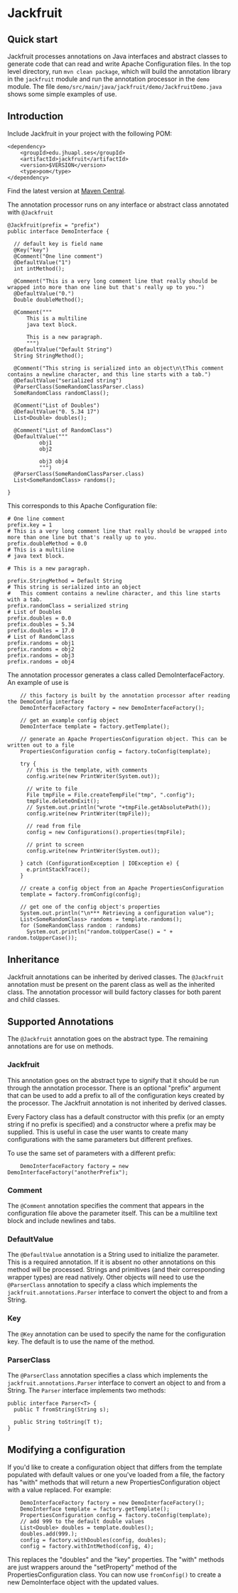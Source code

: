# Jackfruit

## Quick start

Jackfruit processes annotations on Java interfaces and abstract classes to generate code that can read and write Apache Configuration files.  In the top level directory, run `mvn clean package`, which will build the annotation library in the `jackfruit` module and run the annotation processor in the `demo` module.  The file `demo/src/main/java/jackfruit/demo/JackfruitDemo.java` shows some simple examples of use.

## Introduction

Include Jackfruit in your project with the following POM:

```
<dependency>
    <groupId>edu.jhuapl.ses</groupId>
    <artifactId>jackfruit</artifactId>
    <version>$VERSION</version>
    <type>pom</type>
</dependency>
```

Find the latest version at [Maven Central](https://central.sonatype.com/artifact/edu.jhuapl.ses/jackfruit).

The annotation processor runs on any interface or abstract class annotated with `@Jackfruit`
```
@Jackfruit(prefix = "prefix")
public interface DemoInterface {

  // default key is field name
  @Key("key")
  @Comment("One line comment")
  @DefaultValue("1")
  int intMethod();

  @Comment("This is a very long comment line that really should be wrapped into more than one line but that's really up to you.")
  @DefaultValue("0.")
  Double doubleMethod();

  @Comment("""
      This is a multiline
      java text block.

      This is a new paragraph.
      """)
  @DefaultValue("Default String")
  String StringMethod();

  @Comment("This string is serialized into an object\n\tThis comment contains a newline character, and this line starts with a tab.")
  @DefaultValue("serialized string")
  @ParserClass(SomeRandomClassParser.class)
  SomeRandomClass randomClass();

  @Comment("List of Doubles")
  @DefaultValue("0. 5.34 17")
  List<Double> doubles();

  @Comment("List of RandomClass")
  @DefaultValue("""
          obj1
          obj2
          
          obj3 obj4
          """)
  @ParserClass(SomeRandomClassParser.class)
  List<SomeRandomClass> randoms();

}
```

This corresponds to this Apache Configuration file:
```
# One line comment
prefix.key = 1
# This is a very long comment line that really should be wrapped into more than one line but that's really up to you.
prefix.doubleMethod = 0.0
# This is a multiline
# java text block.

# This is a new paragraph.

prefix.StringMethod = Default String
# This string is serialized into an object
# 	This comment contains a newline character, and this line starts with a tab.
prefix.randomClass = serialized string
# List of Doubles
prefix.doubles = 0.0
prefix.doubles = 5.34
prefix.doubles = 17.0
# List of RandomClass
prefix.randoms = obj1
prefix.randoms = obj2
prefix.randoms = obj3
prefix.randoms = obj4
```

The annotation processor generates a class called DemoInterfaceFactory.  An example of use is
```
    // this factory is built by the annotation processor after reading the DemoConfig interface
    DemoInterfaceFactory factory = new DemoInterfaceFactory();

    // get an example config object
    DemoInterface template = factory.getTemplate();

    // generate an Apache PropertiesConfiguration object. This can be written out to a file
    PropertiesConfiguration config = factory.toConfig(template);

    try {
      // this is the template, with comments
      config.write(new PrintWriter(System.out));

      // write to file
      File tmpFile = File.createTempFile("tmp", ".config");
      tmpFile.deleteOnExit();
      // System.out.println("wrote "+tmpFile.getAbsolutePath());
      config.write(new PrintWriter(tmpFile));

      // read from file
      config = new Configurations().properties(tmpFile);

      // print to screen 
      config.write(new PrintWriter(System.out));

    } catch (ConfigurationException | IOException e) {
      e.printStackTrace();
    }

    // create a config object from an Apache PropertiesConfiguration
    template = factory.fromConfig(config);

    // get one of the config object's properties
    System.out.println("\n*** Retrieving a configuration value");
    List<SomeRandomClass> randoms = template.randoms();
    for (SomeRandomClass random : randoms)
      System.out.println("random.toUpperCase() = " + random.toUpperCase());
```

## Inheritance

Jackfruit annotations can be inherited by derived classes.  The `@Jackfruit` annotation must be present on the parent class as well as the inherited class.  The annotation processor will build factory classes for both parent and child classes.

## Supported Annotations

The `@Jackfruit` annotation goes on the abstract type.  The remaining annotations are for use on methods.

### Jackfruit
This annotation goes on the abstract type to signify that it should be run through the annotation processor.  There is an optional "prefix" argument that can be used to add a prefix to all of the configuration keys created by the processor.  The Jackfruit annotation is not inherited by derived classes.

Every Factory class has a default constructor with this prefix (or an empty string if no prefix is specified) and a constructor where a prefix may be supplied.  This is useful in case the user wants to create many configurations with the same parameters but different prefixes.  

To use the same set of parameters with a different prefix:
```
    DemoInterfaceFactory factory = new DemoInterfaceFactory("anotherPrefix");
```

### Comment

The `@Comment` annotation specifies the comment that appears in the configuration file above the parameter itself.  This can be a multiline text block and include newlines and tabs.

### DefaultValue

The `@DefaultValue` annotation is a String used to initialize the parameter.  This is a required annotation.  If it is absent no other annotations on this method will be processed.  Strings and primitives (and their corresponding wrapper types) are read natively.  Other objects will need to use the `@ParserClass` annotation to specify a class which implements the `jackfruit.annotations.Parser` interface to convert the object to and from a String.

### Key

The `@Key` annotation can be used to specify the name for the configuration key.  The default is to use the name of the method.

### ParserClass

The `@ParserClass` annotation specifies a class which implements the `jackfruit.annotations.Parser` interface to convert an object to and from a String.  The `Parser` interface implements two methods:

```
public interface Parser<T> {
  public T fromString(String s);

  public String toString(T t);
}
```

## Modifying a configuration

If you'd like to create a configuration object that differs from the template populated with default values or one you've loaded from a file, the factory has "with" methods that will return a new PropertiesConfiguration object with a value replaced.  For example:

```
    DemoInterfaceFactory factory = new DemoInterfaceFactory();
    DemoInterface template = factory.getTemplate();
    PropertiesConfiguration config = factory.toConfig(template);
    // add 999 to the default double values
    List<Double> doubles = template.doubles();
    doubles.add(999.);
    config = factory.withDoubles(config, doubles);
    config = factory.withIntMethod(config, 4);
```

This replaces the "doubles" and the "key" properties.  The "with" methods are just wrappers around the "setProperty" method of the PropertiesConfiguration class.  You can now use `fromConfig()` to create a new DemoInterface object with the updated values.


